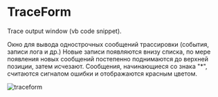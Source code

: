 # TraceForm
Trace output window (vb code snippet).

Окно для вывода однострочных сообщений трассировки (события, записи лога и др.)
Новые записи появляются внизу списка, по мере появления новых сообщений постепенно поднимаются до верхней позиции, затем исчезают.
Сообщения, начинающиеся со знака "*", считаются сигналом ошибки и отображаются красным цветом.

![traceform](https://cloud.githubusercontent.com/assets/12596596/16266516/f895802a-388d-11e6-8046-d9fcdf908cc4.png)

